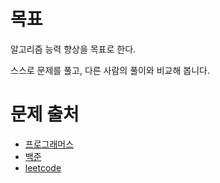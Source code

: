 # 목표
알고리즘 능력 향상을 목표로 한다.

스스로 문제를 풀고, 다른 사람의 풀이와 비교해 봅니다.

# 문제 출처
- [프로그래머스](https://programmers.co.kr/)
- [백준](https://www.acmicpc.net/)
- [leetcode](https://leetcode.com/)
